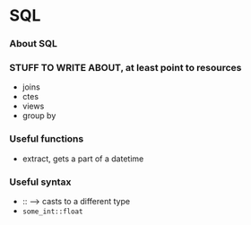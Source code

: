 # SQL

### About SQL


### STUFF TO WRITE ABOUT, at least point to resources
- joins
- ctes
- views
- group by 




### Useful functions
- extract, gets a part of a datetime

### Useful syntax
- :: --> casts to a different type
- ```some_int::float```